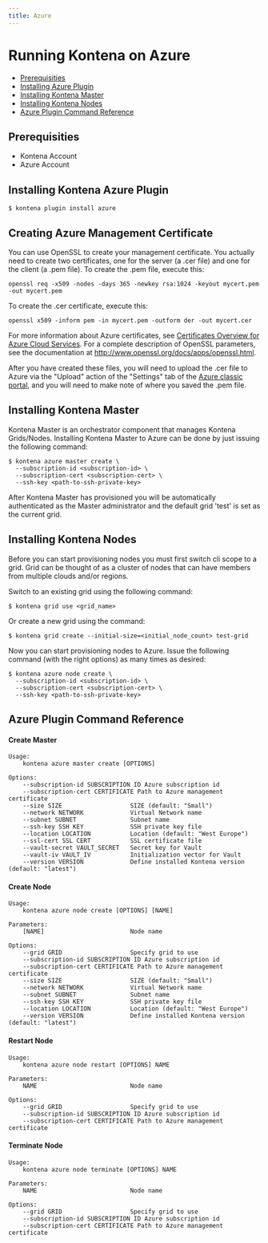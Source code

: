 ```yaml
---
title: Azure
---
```


# Running Kontena on Azure

- [Prerequisities](azure#prerequisities)
- [Installing Azure Plugin](azure#installing-kontena-aws-plugin)
- [Installing Kontena Master](azure#installing-kontena-master)
- [Installing Kontena Nodes](azure#installing-kontena-nodes)
- [Azure Plugin Command Reference](azure#azure-plugin-command-reference)

## Prerequisities

- Kontena Account
- Azure Account

## Installing Kontena Azure Plugin

```
$ kontena plugin install azure
```

## Creating Azure Management Certificate

You can use OpenSSL to create your management certificate. You actually need to create two certificates, one for the server (a .cer file) and one for the client (a .pem file). To create the .pem file, execute this:

```
openssl req -x509 -nodes -days 365 -newkey rsa:1024 -keyout mycert.pem -out mycert.pem
```

To create the .cer certificate, execute this:

```
openssl x509 -inform pem -in mycert.pem -outform der -out mycert.cer
```

For more information about Azure certificates, see [Certificates Overview for Azure Cloud Services](https://azure.microsoft.com/en-us/documentation/articles/cloud-services-certs-create/). For a complete description of OpenSSL parameters, see the documentation at http://www.openssl.org/docs/apps/openssl.html.

After you have created these files, you will need to upload the .cer file to Azure via the "Upload" action of the "Settings" tab of the [Azure classic portal](https://manage.windowsazure.com/), and you will need to make note of where you saved the .pem file.

## Installing Kontena Master

Kontena Master is an orchestrator component that manages Kontena Grids/Nodes. Installing Kontena Master to Azure can be done by just issuing the following command:

```
$ kontena azure master create \
  --subscription-id <subscription-id> \
  --subscription-cert <subscription-cert> \
  --ssh-key <path-to-ssh-private-key>
```

After Kontena Master has provisioned you will be automatically authenticated as the Master administrator and the default grid 'test' is set as the current grid.

## Installing Kontena Nodes

Before you can start provisioning nodes you must first switch cli scope to a grid. Grid can be thought of as a cluster of nodes that can have members from multiple clouds and/or regions.

Switch to an existing grid using the following command:

```
$ kontena grid use <grid_name>
```

Or create a new grid using the command:

```
$ kontena grid create --initial-size=<initial_node_count> test-grid
```

Now you can start provisioning nodes to Azure. Issue the following command (with the right options) as many times as desired:

```
$ kontena azure node create \
  --subscription-id <subscription-id> \
  --subscription-cert <subscription-cert> \
  --ssh-key <path-to-ssh-private-key>
```

## Azure Plugin Command Reference

#### Create Master

```
Usage:
    kontena azure master create [OPTIONS]

Options:
    --subscription-id SUBSCRIPTION ID Azure subscription id
    --subscription-cert CERTIFICATE Path to Azure management certificate
    --size SIZE                   SIZE (default: "Small")
    --network NETWORK             Virtual Network name
    --subnet SUBNET               Subnet name
    --ssh-key SSH KEY             SSH private key file
    --location LOCATION           Location (default: "West Europe")
    --ssl-cert SSL CERT           SSL certificate file
    --vault-secret VAULT_SECRET   Secret key for Vault
    --vault-iv VAULT_IV           Initialization vector for Vault
    --version VERSION             Define installed Kontena version (default: "latest")
```

#### Create Node

```
Usage:
    kontena azure node create [OPTIONS] [NAME]

Parameters:
    [NAME]                        Node name

Options:
    --grid GRID                   Specify grid to use
    --subscription-id SUBSCRIPTION ID Azure subscription id
    --subscription-cert CERTIFICATE Path to Azure management certificate
    --size SIZE                   SIZE (default: "Small")
    --network NETWORK             Virtual Network name
    --subnet SUBNET               Subnet name
    --ssh-key SSH KEY             SSH private key file
    --location LOCATION           Location (default: "West Europe")
    --version VERSION             Define installed Kontena version (default: "latest")
```

#### Restart Node

```
Usage:
    kontena azure node restart [OPTIONS] NAME

Parameters:
    NAME                          Node name

Options:
    --grid GRID                   Specify grid to use
    --subscription-id SUBSCRIPTION ID Azure subscription id
    --subscription-cert CERTIFICATE Path to Azure management certificate
```

#### Terminate Node

```
Usage:
    kontena azure node terminate [OPTIONS] NAME

Parameters:
    NAME                          Node name

Options:
    --grid GRID                   Specify grid to use
    --subscription-id SUBSCRIPTION ID Azure subscription id
    --subscription-cert CERTIFICATE Path to Azure management certificate
```
